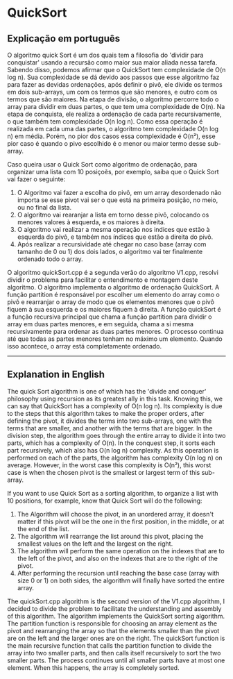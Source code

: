 # QuickSort

## Explicação em português

O algoritmo quick Sort é um dos quais tem a filosofia do 'dividir para conquistar' usando a recursão como maior sua maior aliada nessa tarefa. Sabendo disso, podemos afirmar que o QuickSort tem complexidade de O(n log n).
Sua complexidade se dá devido aos passos que esse algoritmo faz para fazer as devidas ordenações, após definir o pivô, ele divide os termos em dois sub-arrays, um com os termos que são menores, e outro com os termos que são maiores.
Na etapa de divisão, o algoritmo percorre todo o array para dividir em duas partes, o que tem uma complexidade de O(n). Na etapa de conquista, ele realiza a ordenação de cada parte recursivamente, o que também tem complexidade O(n log n). Como essa operação é realizada em cada uma das partes, o algoritmo tem complexidade O(n log n) em média.
Porém, no pior dos casos essa complexidade é O(n²), esse pior caso é quando o pivo escolhido é o menor ou maior termo desse sub-array. 

Caso queira usar o Quick Sort como algoritmo de ordenação, para organizar uma lista com 10 posiçoẽs, por exemplo, saiba que o Quick Sort vai fazer o seguinte: 
1. O Algoritmo vai fazer a escolha do pivô, em um array desordenado não importa se esse pivot vai ser o que está na primeira posição, no meio, ou no final da lista. 
2. O algoritmo vai rearanjar a lista em torno desse pivô, colocando os menores valores à esquerda, e os maiores à direita. 
3. O algoritmo vai realizar a mesma operação nos indices que estão à esquerda do pivô, e também nos índices que estão a direita do pivô. 
4. Após realizar a recursividade até chegar no caso base (array com tamanho de 0 ou 1) dos dois lados, o algoritmo vai ter finalmente ordenado todo o array.

O algoritmo quickSort.cpp é a segunda verão do algoritmo V1.cpp, resolvi dividir o problema para facilitar o entendimento e montagem deste algoritmo. 
O algoritmo implementa o algoritmo de ordenação QuickSort. A função partition é responsável por escolher um elemento do array como o pivô e rearranjar o array de modo que os elementos menores que o pivô fiquem à sua esquerda e os maiores fiquem à direita. 
A função quickSort é a função recursiva principal que chama a função partition para dividir o array em duas partes menores, e em seguida, chama a si mesma recursivamente para ordenar as duas partes menores. O processo continua até que todas as partes menores tenham no máximo um elemento. Quando isso acontece, o array está completamente ordenado.

---

## Explanation in English

The quick Sort algorithm is one of which has the 'divide and conquer' philosophy using recursion as its greatest ally in this task. Knowing this, we can say that QuickSort has a complexity of O(n log n).
Its complexity is due to the steps that this algorithm takes to make the proper orders, after defining the pivot, it divides the terms into two sub-arrays, one with the terms that are smaller, and another with the terms that are bigger.
In the division step, the algorithm goes through the entire array to divide it into two parts, which has a complexity of O(n). In the conquest step, it sorts each part recursively, which also has O(n log n) complexity. As this operation is performed on each of the parts, the algorithm has complexity O(n log n) on average.
However, in the worst case this complexity is O(n²), this worst case is when the chosen pivot is the smallest or largest term of this sub-array.

If you want to use Quick Sort as a sorting algorithm, to organize a list with 10 positions, for example, know that Quick Sort will do the following:
1. The Algorithm will choose the pivot, in an unordered array, it doesn't matter if this pivot will be the one in the first position, in the middle, or at the end of the list.
2. The algorithm will rearrange the list around this pivot, placing the smallest values on the left and the largest on the right.
3. The algorithm will perform the same operation on the indexes that are to the left of the pivot, and also on the indexes that are to the right of the pivot.
4. After performing the recursion until reaching the base case (array with size 0 or 1) on both sides, the algorithm will finally have sorted the entire array.

The quickSort.cpp algorithm is the second version of the V1.cpp algorithm, I decided to divide the problem to facilitate the understanding and assembly of this algorithm.
The algorithm implements the QuickSort sorting algorithm. The partition function is responsible for choosing an array element as the pivot and rearranging the array so that the elements smaller than the pivot are on the left and the larger ones are on the right.
The quickSort function is the main recursive function that calls the partition function to divide the array into two smaller parts, and then calls itself recursively to sort the two smaller parts. The process continues until all smaller parts have at most one element. When this happens, the array is completely sorted.